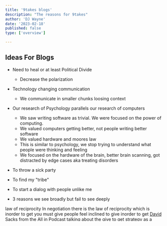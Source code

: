```yaml
---
title: '9takes blogs'
description: "The reasons for 9takes"
author: 'DJ Wayne'
date: '2023-02-18'
published: false
type: ['overview']

---
```


## Ideas For Blogs

- Need to heal or at least Political Divide
    - Decrease the polarization

- Technology changing communication
    - We communicate in smaller chunks loosing context

- Our research of Psychology parallels our research of computers
    - We saw writing software as trivial. We were focused on the power of computing.
    - We valued computers getting better, not people writing better software
    - We valued hardware and moores law
    - This is similar to psychology, we stop trying to understand what people were thinking and feeling
    - We focused on the hardware of the brain, better brain scanning, got distracted by edge cases aka treating disorders

- To throw a sick party
- To find my "tribe"
- To start a dialog with people unlike me
- 3 reasons we see broadly but fail to see deeply

law of reciprocity
In negotiation there is the law of reciprocity which is inorder to get you must give
people feel inclined to give inorder to get
[David Sacks from the All in Podcast ](https://youtu.be/qQ544sWC8ZQ?t=485) talking about the give to get strategy as a tactic to get people to share their data.

